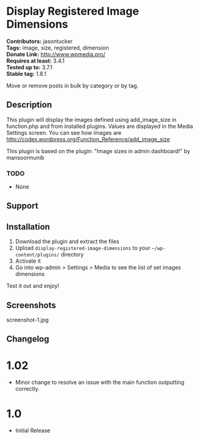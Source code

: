 # Display Registered Image Dimensions #
**Contributors:** jasontucker  
**Tags:** image, size, registered, dimension  
**Donate Link:** http://www.wpmedia.pro/  
**Requires at least:** 3.4.1  
**Tested up to:** 3.7.1  
**Stable tag:** 1.8.1
	
Move or remove posts in bulk by category or by tag.

## Description ##

This plugin will display the images defined using add_image_size in function.php and from installed plugins. Values are displayed in the Media Settings screen.
You can see how images are  http://codex.wordpress.org/Function_Reference/add_image_size

This plugin is based on the plugin: "Image sizes in admin dashboard!" by mansoormunib

### TODO ###

- None

## Support ##


## Installation ##

1. Download the plugin and extract the files
2. Upload `display-registered-image-dimensions` to your `~/wp-content/plugins/` directory
3. Activate it
4. Go into wp-admin > Settings > Media to see the list of set images dimensions
	
Test it out and enjoy!

## Screenshots ##

screenshot-1.jpg

## Changelog ##

# 1.02 #
* Minor change to resolve an issue with the main function outputting correctly.

# 1.0 #
* Initial Release
